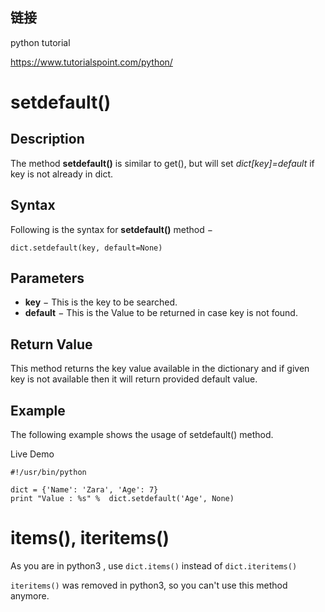## 链接

python tutorial

<https://www.tutorialspoint.com/python/>



# setdefault()

## Description

The method **setdefault()** is similar to get(), but will set *dict[key]=default* if key is not already in dict.

## Syntax

Following is the syntax for **setdefault()** method −

```
dict.setdefault(key, default=None)
```

## Parameters

- **key** − This is the key to be searched.
- **default** − This is the Value to be returned in case key is not found.

## Return Value

This method returns the key value available in the dictionary and if given key is not available then it will return provided default value.

## Example

The following example shows the usage of setdefault() method.

 Live Demo

```
#!/usr/bin/python

dict = {'Name': 'Zara', 'Age': 7}
print "Value : %s" %  dict.setdefault('Age', None)
```

# items(), iteritems()

As you are in python3 , use `dict.items()` instead of `dict.iteritems()`

`iteritems()` was removed in python3, so you can't use this method anymore.